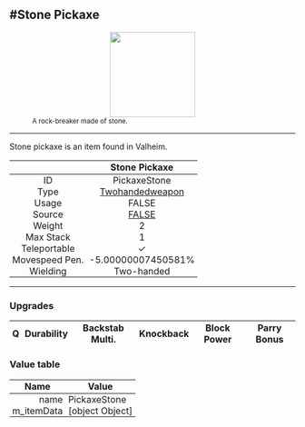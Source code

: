 <meta property="og:title" content="Stone Pickaxe - MoreValheim" /><meta property="og:type" content="website" /><meta property="og:image" content="/assets/stone_pickaxe.png" /><meta property="og:description" content="Stone Pickaxe is an item found in Valheim." /><meta name="theme-color" content="#546D78"><meta name="twitter:card" content="summary_large_image">
#Stone Pickaxe
-------------
<style>img {width:20px;}.tb {width:150px;display: block;margin-left: auto;margin-right: auto;}</style>

<style>.md-typeset table:not([class]) th:not([align]) {min-width:unset!important;}</style>
<style>td{padding:0em 0.3em!important;text-align:center!important;border-left:.05rem solid var(--md-default-fg-color--lightest)}</style>

<style>th{padding:0.1em 0.3em!important;text-align:center!important;font-weight:bold}</style>

<style>pre{text-align:right!important}</style>
<style>table tr td:first-child {border-left: 0;};</style>

<figure><img src="/assets/stone_pickaxe.png" class="tb" /><figcaption><small>A rock-breaker made of stone.</small></figcaption></figure>

-------------

Stone pickaxe is an item found in Valheim.

|        | Stone Pickaxe              |
| ----------- | ------------------------------------ |
| ID |PickaxeStone
| Type | [Twohandedweapon](../../types/twohandedweapon)
| Usage | FALSE<br>
| Source | [FALSE](../../items/false)
| Weight | 2 |
| Max Stack | 1 |
| Teleportable | ✓
| Movespeed Pen. | -5.00000007450581%
| Wielding | Two-handed


-------------

### Upgrades
| Q | Durability | Backstab Multi. | Knockback | Block Power | Parry Bonus
| - | - | - | - | - | - 


### Value table
| Name | Value
| - | - |
| <div style="text-align:right">name</div> | <div style="text-align:left">PickaxeStone</div> | 
| <div style="text-align:right">m_itemData</div> | <div style="text-align:left">[object Object]</div> | 